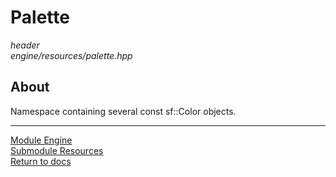 # Palette
*header*  
*engine/resources/palette.hpp*

## About
Namespace containing several const sf::Color objects.

---

[Module Engine](../engine.md)  
[Submodule Resources](resources.md)  
[Return to docs](../../docs.md)